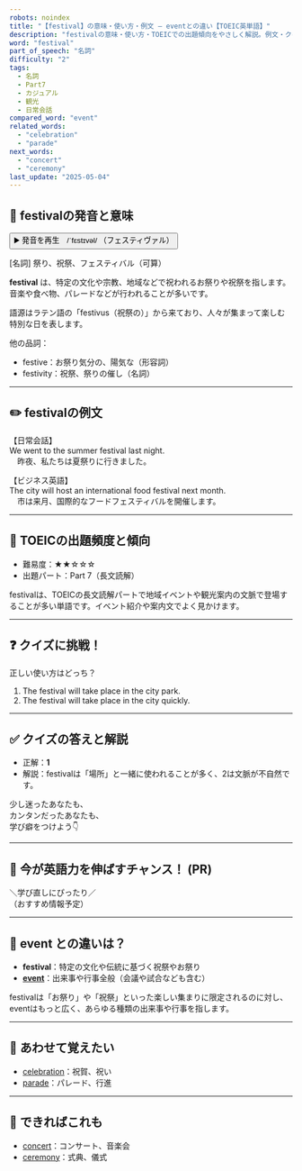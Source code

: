```yaml
---
robots: noindex
title: "【festival】の意味・使い方・例文 ― eventとの違い【TOEIC英単語】"
description: "festivalの意味・使い方・TOEICでの出題傾向をやさしく解説。例文・クイズ付きでeventとの違いもわかりやすく学べます。"
word: "festival"
part_of_speech: "名詞"
difficulty: "2"
tags:
  - 名詞
  - Part7
  - カジュアル
  - 観光
  - 日常会話
compared_word: "event"
related_words:
  - "celebration"
  - "parade"
next_words:
  - "concert"
  - "ceremony"
last_update: "2025-05-04"
---
```


## 🔰 festivalの発音と意味

<button class="play-audio" onclick="playTTS('festival')">
  <span class="play-audio-main">
    ▶️ 発音を再生　/ˈfɛstɪvəl/
  </span>
  <span class="play-audio-sub">
    （フェスティヴァル）
  </span>
</button>

[名詞] 祭り、祝祭、フェスティバル（可算）

**festival** は、特定の文化や宗教、地域などで祝われるお祭りや祝祭を指します。音楽や食べ物、パレードなどが行われることが多いです。

語源はラテン語の「festivus（祝祭の）」から来ており、人々が集まって楽しむ特別な日を表します。

他の品詞：  
- festive：お祭り気分の、陽気な（形容詞）
- festivity：祝祭、祭りの催し（名詞）

---

## ✏️ festivalの例文

【日常会話】  
We went to the summer festival last night.  
　昨夜、私たちは夏祭りに行きました。

【ビジネス英語】  
The city will host an international food festival next month.  
　市は来月、国際的なフードフェスティバルを開催します。

---

## 🎯 TOEICの出題頻度と傾向

- 難易度：★★☆☆☆
- 出題パート：Part 7（長文読解）

festivalは、TOEICの長文読解パートで地域イベントや観光案内の文脈で登場することが多い単語です。イベント紹介や案内文でよく見かけます。

---

## ❓ クイズに挑戦！

正しい使い方はどっち？

1. The festival will take place in the city park.  
2. The festival will take place in the city quickly.

---

## ✅ クイズの答えと解説

- 正解：**1**
- 解説：festivalは「場所」と一緒に使われることが多く、2は文脈が不自然です。

少し迷ったあなたも、  
カンタンだったあなたも、  
学び癖をつけよう👇️

---

## 🚀 今が英語力を伸ばすチャンス！ (PR)

<div class="info-center">
＼学び直しにぴったり／<br>  
（おすすめ情報予定）
</div>

---

## 🤔  event との違いは？

- **festival**：特定の文化や伝統に基づく祝祭やお祭り
- **[event](/word/event)**：出来事や行事全般（会議や試合なども含む）

festivalは「お祭り」や「祝祭」といった楽しい集まりに限定されるのに対し、eventはもっと広く、あらゆる種類の出来事や行事を指します。

---

## 🧩 あわせて覚えたい

- [celebration](/word/celebration)：祝賀、祝い
- [parade](/word/parade)：パレード、行進

---

## 📖 できればこれも

- [concert](/word/concert)：コンサート、音楽会
- [ceremony](/word/ceremony)：式典、儀式

<!-- cvid: aid28_bid41 -->

